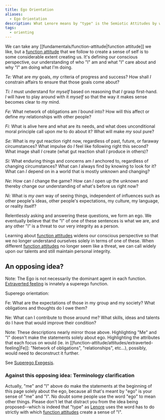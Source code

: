 ```yaml
---
title: Ego Orientation
aliases:
  - Ego Orientation
description: What Lenore means by "type" is the Semiotic Attitudes by which a person consciously orients himself. "I" follow this path, navigating by these signs, which "I" interpret in this way
tags:
  - orienting
---
```

We can take any [[fundamentals/function-attitude|function attitude]] we like, but a [function attitude](/wiki/fundamentals/function-attitude) that we follow to create a sense of self is to some considerable extent creating us. It's defining our conscious perspective, our understanding of who "I" am and what "I" care about and why "I" am doing what I'm doing.

_Te:_ What are _my_ goals, _my_ criteria of progress and success? How shall _I_ constrain affairs to ensure that those goals come about?

_Ti:_ _I_ must understand for _myself_ based on reasoning that _I_ grasp first-hand. _I_ will have to play around with it _myself_ so that the way it makes sense becomes clear to _my_ mind.

_Fe:_ What network of obligations am _I_ bound into? How will this affect or define _my_ relationships with other people?

_Fi:_ What is alive here and what are its needs, and what does unconditional moral principle call upon _me_ to do about it? What will make _my_ soul pure?

_Se:_ What is _my_ gut reaction right now, regardless of past, future, or faraway circumstances? What impulse do _I_ feel like following right this second? What image shall _I_ create (what gut reaction shall _I_ produce in others)?

_Si:_ What enduring things and concerns am _I_ anchored to, regardless of changing circumstances? What can _I_ always find by knowing to look for it? What can _I_ depend on in a world that is mostly unknown and changing?

_Ne:_ How can _I_ change the game? How can _I_ open up the unknown and thereby change our understanding of what's before us right now?

_Ni:_ What is _my own_ way of seeing things, independent of influences such as other people's ideas, other people's expectations, my culture, my language, or reality itself?

Relentlessly asking and answering these questions, we form an ego. We eventually believe that the "I" of one of these sentences is what we are, and any other "I" is a threat to our very integrity as a person.

Learning about [function attitudes](/wiki/fundamentals/function-attitude) widens our conscious perspective so that we no longer understand ourselves solely in terms of one of these. When different [function attitudes](/wiki/fundamentals/function-attitude) no longer seem like a threat, we can call widely upon our talents and still maintain personal integrity.

## An opposing idea?

Note: The Ego is not necessarily the dominant agent in each function. [Extraverted feeling](/wiki/function-attitude/attitudes/extraverted-feeling) is innately a superego function.

Superego orientation:

Fe: What are the expectations of those in my group and my society? What obligations and thoughts do I owe them?

Ne: What can I contribute to those around me? What skills, ideas and talents do I have that would improve their condition?

Note: These descriptions nearly mirror those above. Highlighting "Me" and "I" doesn't make the statements solely about ego. Highlighting the attributes that each focus on would (ie. in [[function-attitude/attitudes/extraverted-feeling|Fe]]: "Network of obligations", "relationships", etc...), possibly, would need to deconstruct it further.

See [Superego Exegesis](/wiki/exegeses/superego-exegesis).

### Against this opposing idea: Terminology clarification

Actually, "me" and "I" above do make the statements at the beginning of this page solely about the ego, because all that's meant by "ego" is your sense of "me" and "I". No doubt some people use the word "ego" to mean other things. Please don't let that distract you from the idea being proposed--which is indeed that "type" as [Lenore](/wiki/people-and-systems/lenore-thomson) uses the word has to do strictly with which [function attitudes](/wiki/fundamentals/function-attitude) create a sense of "I".
